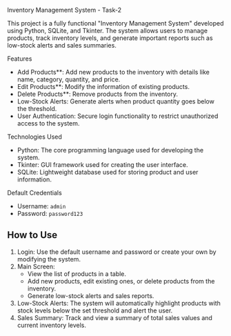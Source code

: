 Inventory Management System - Task-2

This project is a fully functional "Inventory Management System" developed using Python, SQLite, and Tkinter. The system allows users to manage products, track inventory levels, and generate important reports such as low-stock alerts and sales summaries.

Features
- Add Products**: Add new products to the inventory with details like name, category, quantity, and price.
- Edit Products**: Modify the information of existing products.
- Delete Products**: Remove products from the inventory.
- Low-Stock Alerts: Generate alerts when product quantity goes below the threshold.
- User Authentication: Secure login functionality to restrict unauthorized access to the system.

Technologies Used
- Python: The core programming language used for developing the system.
- Tkinter: GUI framework used for creating the user interface.
- SQLite: Lightweight database used for storing product and user information.

Default Credentials
- Username: `admin`
- Password: `password123` 
## How to Use

1. Login: Use the default username and password or create your own by modifying the system.
2. Main Screen:
   - View the list of products in a table.
   - Add new products, edit existing ones, or delete products from the inventory.
   - Generate low-stock alerts and sales reports.
3. Low-Stock Alerts: The system will automatically highlight products with stock levels below the set threshold and alert the user.
4. Sales Summary: Track and view a summary of total sales values and current inventory levels.

